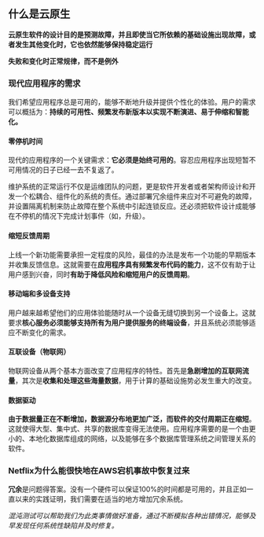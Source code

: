 什么是云原生
-----------

**云原生软件的设计目的是预测故障，并且即使当它所依赖的基础设施出现故障，或者发生其他变化时，它也依然能够保持稳定运行**

**失败和变化时正常规律，而不是例外**



### 现代应用程序的需求

我们希望应用程序总是可用的，能够不断地升级并提供个性化的体验。用户的需求可以概括为：**持续的可用性、频繁发布新版本以实现不断演进、易于伸缩和智能化。**

#### 零停机时间

现代的应用程序的一个关键需求：**它必须是始终可用的**。容忍应用程序出现短暂不可用情况的日子已经一去不复返了。

维护系统的正常运行不仅是运维团队的问题，更是软件开发者或者架构师设计和开发一个松耦合、组件化的系统的责任。通过部署冗余组件来应对不可避免的故障，并设置隔离机制来防止故障在整个系统中引起连锁反应。还必须把软件设计成能够在不停机的情况下完成计划事件（如，升级）。

#### 缩短反馈周期

上线一个新功能需要承担一定程度的风险，最佳的办法是发布一个功能的早期版本并收集反馈信息。这就需要在**应用程序具有频繁发布代码的能力**，这不仅有助于让用户感到兴奋，同时**有助于降低风险和缩短用户的反馈周期**。

#### 移动端和多设备支持

用户越来越希望他们的应用体验能随时从一个设备无缝切换到另一个设备上。这就要求**核心服务必须能够支持所有为用户提供服务的终端设备**，并且系统必须能够适应不断变化的需求。

#### 互联设备（物联网）

物联网设备从两个基本方面改变了应用程序的特性。首先是**急剧增加的互联网流量**，其次是**收集和处理这些海量数据**，用于计算的基础设施势必发生重大的改变。

#### 数据驱动

**由于数据量正在不断增加，数据源分布地更加广泛，而软件的交付周期正在缩短**。这就使得大型、集中式、共享的数据库变得无法使用。应用程序需要的是一个由更小的、本地化数据库组成的网络，以及能够在多个数据库管理系统之间管理关系的软件。







### Netflix为什么能很快地在AWS宕机事故中恢复过来

**冗余**是问题得答案。没有一个硬件可以保证100%的时间都是可用的，并且正如一直以来的实践证明，我们需要在适当的地方增加冗余系统。

_混沌测试可以帮助我们为此类事情做好准备，通过不断模拟各种出错情况，能够及早发现任何系统性缺陷并及时修复。_

